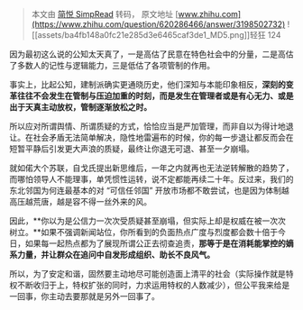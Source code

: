 > 本文由 [简悦 SimpRead](http://ksria.com/simpread/) 转码， 原文地址 [www.zhihu.com](https://www.zhihu.com/question/620286466/answer/3198502732) ![[assets/ba4fb148a0fc21e285d3e6465caf3de1_MD5.png]]轻狂 124​

因为最初这么说的公知太天真了，一是高估了民意在特色社会中的分量，二是高估了多数人的记性与逻辑能力，三是低估了各项管制的作用。

事实上，比起公知，建制派确实更通晓历史，他们深知与本能印象相反，**深刻的变革往往不会发生在管制与压迫加重的时刻，而是发生在管理者或是有心无力、或是出于天真主动放权，管制逐渐放松之时。**

所以应对所谓舆情、所谓质疑的方式，恰恰应当是严加管理，而非自以为得计地退让。在社会矛盾无法简单解决，隐性地雷遍布的时候，你的每一步退让都反而会在短暂平静后引发更大声浪的质疑，最终让你退无可退、甚至一夕崩塌。

就如偌大个苏联，自戈氏提出新思维后，一年之内就再也无法逆转解散的趋势了，而哪怕领导人不能理事，单凭惯性运转，说不定都能再续二十年。反过来，我们的东北邻国为何连最基本的对 “可信任邻国” 开放市场都不敢尝试，也是因为体制越高压越荒唐，越是容不得一丝外来的风。

因此，**你以为是公信力一次次受质疑甚至崩塌，但实际上却是权威在被一次次树立。**如果不强调新闻站位，你所看到的负面热点广度与烈度都会数十倍于今日，如果每一起热点都为了展现所谓公正去彻查追责，**那等于是在消耗能掌控的嫡系力量，并让群众在追问中自发形成组织、助长不良风气。**

所以，为了安定和谐，固然要主动地尽可能创造面上清平的社会（实际操作就是特权不断收归于上，特权扩张的同时，力求运用特权的人数减少），但公平我来给是一回事，你主动去要那就是另外一回事了。